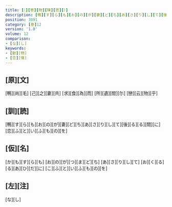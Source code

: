 ```yaml
---
title: [（][寄][物][陳][思][）]
description: [鴨][す][ら][も][お][の][が][妻][ど][ち][あ][さ][り][し][て][後][る][る][間][に][恋][ふ][と][い][ふ][も][の][を]
position: 3091
category: [巻]12
version: '1.0'
volume: 12
comparison:
- [な][し]
keywords:
- [動][物]
- [恋][情]
---
```


## [原][文]

[鴨][尚][毛] [己][之][妻][共] [求][食][為][而] [所][遺][間][尓] [戀][云][物][乎]

## [訓][読]

[鴨][す][ら][も][お][の][が][妻][ど][ち][あ][さ][り][し][て][後][る][る][間][に][恋][ふ][と][い][ふ][も][の][を]

## [仮][名]

[か][も][す][ら][も] [お][の][が][つ][ま][ど][ち] [あ][さ][り][し][て] [お][く][る][る][あ][ひ][だ][に] [こ][ふ][と][い][ふ][も][の][を]

## [左][注]

[な][し]
